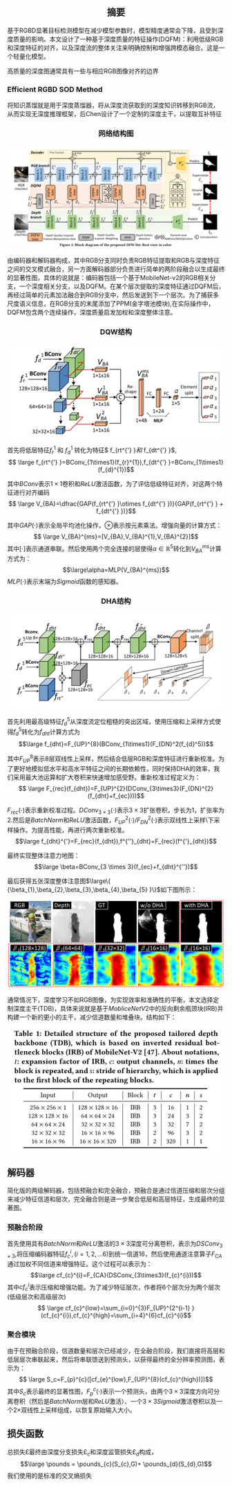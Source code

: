 ## <center>摘要  
基于RGBD显著目标检测模型在减少模型参数时，模型精度通常会下降，且受到深度质量的影响。本文设计了一种基于深度质量的特征操作(DQFM)：利用低级RGB和深度特征的对齐，以及深度流的整体关注来明确控制和增强跨模态融合。这是一个轻量化模型。  

高质量的深度图通常具有一些与相应RGB图像对齐的边界

### Efficient RGBD SOD Method

将知识蒸馏就是用于深度蒸馏器，将从深度流获取到的深度知识转移到RGB流，从而实现无深度推理框架，后Chen设计了一个定制的深度主干，以提取互补特征

### <center>网络结构图
<div align="center"><img src="./image/DFM-Net.PNG"></div>

由编码器和解码器构成，其中RGB分支同时负责RGB特征提取和RGB与深度特征之间的交叉模式融合，另一方面解码器部分负责进行简单的两阶段融合以生成最终的显著性图，具体的说就是：编码器包括一个基于MobileNet-v2的RGB相关分支，一个深度相关分支，以及DQFM。在某个层次提取的深度特征通过DQFM后，再经过简单的元素加法融合到RGB分支中，然后发送到下一个层次。为了捕获多尺度语义信息，在RGB分支的末尾添加了PPM(金字塔池模块),在实际操作中，DQFM包含两个连续操作，深度质量启发加权和深度整体注意。  

### <center>DQW结构
<div align="center"><img src="./image/DQW%E7%BB%93%E6%9E%84.PNG"></div>

首先将低层特征$f_{r}^{1}$ 和 $f_{d}^{1}$ 转化为特征$ f_{rt^{'} }$和$ f_{dt^{'} }$,
$$ \large f_{rt^{'} }=BConv_{1\times1}(f_{r}^{1}),f_{dt^{'} }=BConv_{1\times1}(f_{d}^{1})$$

其中$BConv$表示$1\times1$卷积和$ReLU$激活函数，为了评估低级特征对齐，对这两个特征进行对齐编码
$$ \large V_{BA}=\dfrac{GAP(f_{rt^{'} }\otimes f_{dt^{'} })}{GAP(f_{rt^{'} } + f_{dt^{'} })}$$

其中$GAP(\cdot)$表示全局平均池化操作，$\otimes$表示按元素乘法。增强向量的计算方式：
$$ \large V_{BA}^{ms}=[V_{BA},V_{BA}^{1},V_{BA}^{2}]$$ 
其中[$\cdot$]表示通道串联。然后使用两个完全连接的层使得$\alpha\in\mathbb{R}^{5}$转化到$V_{BA}^{ms}$计算方式为：
$$\large\alpha=MLP(V_{BA}^{ms})$$
$MLP(\cdot)$表示末端为$Sigmoid$函数的感知器。

### <center>DHA结构
<div align="center"><img src="./image/DHA%E7%BB%93%E6%9E%84.PNG"></div>

首先利用最高级特征$f_{d}^{5}$从深度流定位粗糙的突出区域，使用压缩和上采样方式使得$f_{d}^{5}$转化为$f_{dht}$计算方式为
$$\large f_{dht}=F_{UP}^{8}(BConv_{1\times1}(F_{DN}^2(f_{d}^5))$$

其中$F_{UP}^{8}$表示8层双线性上采样，然后结合低层RGB和深度特征进行重新校准。为了更好地模拟低水平和高水平特征之间的长期依赖性，同时保持DHA的效率，我们采用最大池运算和扩大卷积来快速增加感受野。重新校准过程定义为：
$$ \large F_{rec}(f_{dht})=F_{UP}^{2}(DConv_{3\times3}(F_{DN}^{2}(f_{dht}+f_{ec})))$$

$F_{rec}(\cdot)$表示重新校准过程。$DConv_{3\times3}(\cdot)$表示$3\times3$扩张卷积，步长为1，扩张率为2.然后是$BatchNorm$和$ReLU$激活函数，$F_{UP}^{2}(\cdot)/F_{DN}^{2}(\cdot)$表示双线性上采样\下采样操作。为提高性能，再进行两次重新校准。
$$\large f_{dht}^{'}=F_{rec}(f_{dht}),f^{''}_{dht}=F_{rec}(f^{'}_{dht})$$

最终实现整体注意力地图：
$$\large \beta=BConv_{3 \times 3}(f_{ec}+f_{dht}^{''})$$

最后获得五张深度整体注意图$\large\{ {\beta_{1},\beta_{2},\beta_{3},\beta_{4},\beta_{5} }\}$如下图所示：  

<div align="center"><img src="./image/DHA%E5%8F%AF%E8%A7%86%E5%8C%96.PNG"></div>

通常情况下，深度学习不如RGB图像，为实现效率和准确性的平衡，本文选择定制深度主干(TDB)，具体来说就是基于$MobliceNetV2$中的反向剩余瓶颈块(IRB)并构建一个新的更小的主干，减少信道数量和堆叠块。结构如下：
<div align="center"><img src="./image/%E5%AE%9A%E5%88%B6TDB%E6%A8%A1%E5%9D%97.PNG"></div>

## 解码器

简化版的两级解码器，包括预融合和完全融合，预融合是通过信道压缩和层次分组来减少特征信道和层次，完全融合则是进一步聚合低层和高层特征，生成最终的显著图。

### 预融合阶段

首先使用具有$BatchNorm$和$ReLU$激活的$3\times3$深度可分离卷积，表示为$DSConv_{3\times3}$,将压缩编码器特征$f_{c}^{i},(i=1,2,...6)$到统一信道16，然后使用通道注意算子$F_{CA}$通过加权不同信道来增强特征。这个过程可以表示为：
$$\large cf_{c}^{i}=F_{CA}(DSConv_{3\times3}(f_{c}^{i}))$$
其中$cf_{c}^{i}$表示压缩和增强功能。为了减少特征层次，作者将6个层次分为两个层次(低级层次和高级层次)
$$ \large cf_{c}^{low}=\sum_{i=0}^{3}F_{UP}^{2^{i-1} }(cf_{c}^{i}),cf_{c}^{high}=\sum_{i=4}^{6}cf_{c}^{i}$$

### 聚合模块

由于在预融合阶段，信道数量和层次已经减少，在全融合阶段，我们直接将高层和低层层次串联起来，然后将串联馈送到预测头，以获得最终的全分辨率预测图，表示为：$$ \large S_c=F_{p}^{c}([cf_{e}^{low},F_{UP}^{8}(cf_{c}^{high})])$$其中$S_c$表示最终的显著性图，$F_{p}^{c}(\cdot)$表示一个预测头，由两个$3\times3$深度方向可分离卷积（然后是$BatchNorm$层和$ReLU$激活）、一个$3\times3Sigmoid$激活卷积以及一个$2\times$双线性上采样组成，以恢复原始输入大小。

## 损失函数
总损失$\pounds$最终由深度分支损失$\pounds_{c}$和深度监管损失$\pounds_{d}$构成，
$$\large \pounds = \pounds_{c}(S_{c},G)+ \pounds_{d}(S_{d},G)$$
我们使用的是标准的交叉熵损失